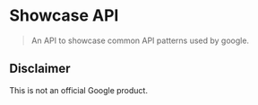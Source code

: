 # Showcase API

> An API to showcase common API patterns used by google.

## Disclaimer

This is not an official Google product.
